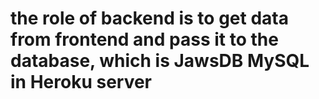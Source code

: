 # the role of backend is to get data from frontend and pass it to the database, which is JawsDB MySQL in Heroku server
